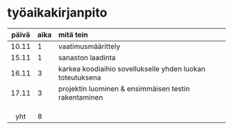 # työaikakirjanpito

| päivä | aika | mitä tein  |
| :----:|:-----| :-----|
| 10.11 | 1    | vaatimusmäärittely|
| 15.11 | 1    | sanaston laadinta |
| 16.11 | 3    | karkea koodiaihio sovellukselle yhden luokan toteutuksena |
| 17.11 | 3    | projektin luominen & ensimmäisen testin rakentaminen |
|       |      |  |
|       |      |  |
|       |      |  |
| yht   | 8    |  | 

